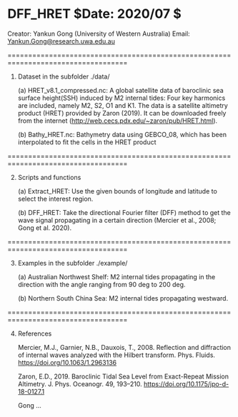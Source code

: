 # DFF_HRET $Date: 2020/07 $
 Creator: Yankun Gong (University of Western Australia)
 Email:  Yankun.Gong@research.uwa.edu.au

===================================================================================

1. Dataset in the subfolder ./data/

     (a) HRET_v8.1_compressed.nc:
	 A global satellite data of baroclinic sea surface height(SSH) induced by M2 internal tides:
	 Four key harmonics are included, namely M2, S2, O1 and K1.
   	 The data is a satellite altimetry product (HRET) provided by Zaron (2019).
	 It can be downloaded freely from the internet (http://web.cecs.pdx.edu/~zaron/pub/HRET.html).
			
     (b) Bathy_HRET.nc:
	 Bathymetry data using GEBCO_08, which has been interpolated to fit the cells in the HRET product
	        	   
===================================================================================

2. Scripts and functions

     (a) Extract_HRET:
         Use the given bounds of longitude and latitude to select the interest region. 	 
	   
     (b) DFF_HRET:
         Take the directional Fourier filter (DFF) method to get the wave signal propagating in a certain direction
         (Mercier et al., 2008; Gong et al. 2020).
		 
===================================================================================

3. Examples in the subfolder ./example/
    
     (a) Australian Northwest Shelf: 
         M2 internal tides propagating in the direction with the angle ranging from 90 deg to 200 deg.
	 
     (b) Northern South China Sea: 
         M2 internal tides propagating westward.
		 
===================================================================================

4. References

    Mercier, M.J., Garnier, N.B., Dauxois, T., 2008. Reflection and diffraction of internal waves analyzed with the Hilbert transform. 
      Phys. Fluids. https://doi.org/10.1063/1.2963136
	  
    Zaron, E.D., 2019. Baroclinic Tidal Sea Level from Exact-Repeat Mission Altimetry. 
	  J. Phys. Oceanogr. 49, 193–210. https://doi.org/10.1175/jpo-d-18-0127.1

    Gong ...
